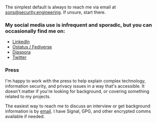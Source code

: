 <!--
.. title: Contact Me
.. slug: contact
.. date: 2017-10-08 18:56:32 UTC-04:00
.. tags: 
.. category: 
.. link: 
.. description: 
.. type: text
-->

<p class="lead">The simplest default is always to reach me via email at <a href="mailto:sons@security.engineering">sons@security.engineering</a>.  If unsure, start there.</p>

### My social media use is infrequent and sporadic, but you can occasionally find me on:

* [LinkedIn](https://www.linkedin.com/in/susansons)
* [Ostatus / Fediverse](https://maly.io/hedgemage)
* [Diaspora](https://joindiaspora.com/people/4d067cff2c174344110107df)
* [Twitter](https://twitter.com/@hedgemage)


### Press

I'm happy to work with the press to help explain complex technology, information security, and privacy issues in a way that's accessible.  It doesn't matter if you're looking for background, or covering something related to my projects.

The easiest way to reach me to discuss an interview or get background information is by [email](mailto:sons@security.engineering).  I have Signal, GPG, and other encrypted comms available if needed.


